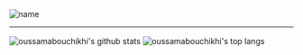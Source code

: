 <img src="https://media.giphy.com/media/5Kvd6DzXxpFv2RgGTZ/giphy.gif" alt="name">

---

<img align="center" src="https://github-readme-stats.vercel.app/api?username=jcamilovillah&bg_color=071A2C&icon_color=4194FD&show_icons=true&count_private=true&theme=tokyonight&line_height=27&text_color=FFFFFF" alt="oussamabouchikhi's github stats"/>

  <img align="center" src="https://github-readme-stats.vercel.app/api/top-langs/?username=jcamilovillah&bg_color=071A2C&text_color=FFFFFF" alt="oussamabouchikhi's top langs"/>
